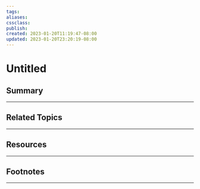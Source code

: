 ```yaml
---
tags:
aliases:
cssclass:
publish:
created: 2023-01-20T11:19:47-08:00
updated: 2023-01-20T23:20:19-08:00
---
```

# Untitled

## Summary

---

## Related Topics

---

## Resources

---

## Footnotes

---